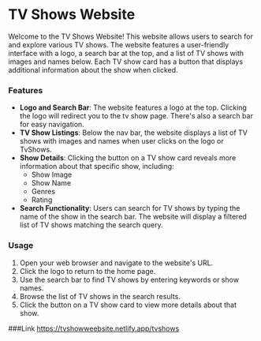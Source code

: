 
# TV Shows Website

Welcome to the TV Shows Website! This website allows users to search for and explore various TV shows. The website features a user-friendly interface with a logo, a search bar at the top, and a list of TV shows with images and names below. Each TV show card has a button that displays additional information about the show when clicked.


### Features

* **Logo and Search Bar**: The website features a logo at the top. Clicking the logo will redirect you to the tv show page. There's also a search bar for easy navigation.
* **TV Show Listings**: Below the nav bar, the website displays a list of TV shows with images and names when user clicks on the logo or TvShows.
* **Show Details**: Clicking the button on a TV show card reveals more information about that specific show, including:
    * Show Image
    * Show Name
    * Genres
    * Rating
* **Search Functionality**: Users can search for TV shows by typing the name of the show in the search bar. The website will display a filtered list of TV shows matching the search query.


### Usage

1. Open your web browser and navigate to the website's URL.
2. Click the logo to return to the home page.
3. Use the search bar to find TV shows by entering keywords or show names.
4. Browse the list of TV shows in the search results.
5. Click the button on a TV show card to view more details about that show.

###Link
https://tvshowweebsite.netlify.app/tvshows